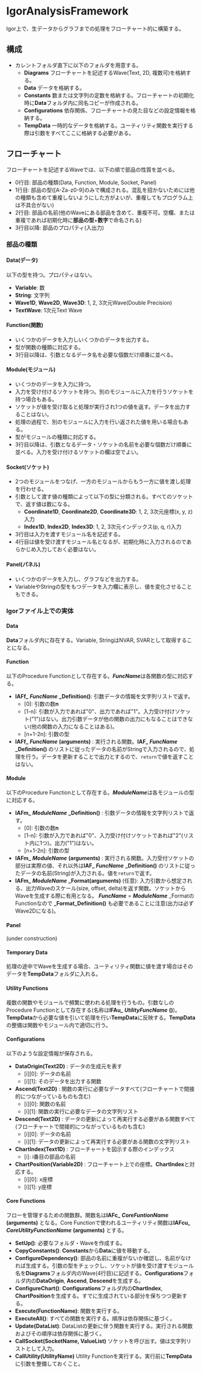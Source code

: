 # IgorAnalysisFramework
Igor上で、生データからグラフまでの処理をフローチャート的に構築する。

## 構成
- カレントフォルダ直下に以下のフォルダを用意する。
  - **Diagrams** フローチャートを記述するWave(Text, 2D, 複数可)を格納する。
  - **Data** データを格納する。
  - **Constants** 数または文字列の定数を格納する。フローチャートの初期化時に**Data**フォルダ内に同名コピーが作成される。
  - **Configurations** 依存関係、フローチャートの見た目などの設定情報を格納する。
  - **TempData** 一時的なデータを格納する。ユーティリティ関数を実行する際は引数をすべてここに格納する必要がある。

## フローチャート
フローチャートを記述するWaveでは、以下の順で部品の性質を並べる。
- 0行目: 部品の種類(Data, Function, Module, Socket, Panel)
- 1行目: 部品の型(\[A-Za-z0-9\]のみで構成される。混乱を招かないためには他の種類も含めて重複しないようにした方がよいが、重複してもプログラム上は不具合がない)
- 2行目: 部品の名前(他のWaveにある部品を含めて、重複不可。空欄、または重複であれば初期化時に**部品の型**+**数字**で命名される)
- 3行目以降: 部品のプロパティ(入出力)

### 部品の種類
#### Data(データ)
以下の型を持つ。プロパティはない。
- **Variable**: 数
- **String**: 文字列
- **Wave1D**, **Wave2D**, **Wave3D**: 1, 2, 3次元Wave(Double Precision)
- **TextWave**: 1次元Text Wave

#### Function(関数)
- いくつかのデータを入力しいくつかのデータを出力する。
- 型が関数の種類に対応する。
- 3行目以降は、引数となるデータ名を必要な個数だけ順番に並べる。

#### Module(モジュール)
- いくつかのデータを入力に持つ。
- 入力を受け付けるソケットを持つ。別のモジュールに入力を行うソケットを持つ場合もある。
- ソケットが値を受け取ると処理が実行され1つの値を返す。データを出力することはない。
- 処理の過程で、別のモジュールに入力を行い返された値を用いる場合もある。
- 型がモジュールの種類に対応する。
- 3行目以降は、引数となるデータ・ソケットの名前を必要な個数だけ順番に並べる。入力を受け付けるソケットの欄は空でよい。

#### Socket(ソケット)
- 2つのモジュールをつなげ、一方のモジュールからもう一方に値を渡し処理を行わせる。
- 引数として渡す値の種類によって以下の型に分類される。すべてのソケットで、返す値は数になる。
  - **Coordinate1D**, **Coordinate2D**, **Coordinate3D**: 1, 2, 3次元座標(x, y, z)入力
  - **Index1D**, **Index2D**, **Index3D**: 1, 2, 3次元インデックス(p, q, r)入力
- 3行目は入力を渡すモジュール名を記述する。
- 4行目は値を受け渡すモジュール名となるが、初期化時に入力されるのであらかじめ入力しておく必要はない。

#### Panel(パネル)
- いくつかのデータを入力し、グラフなどを出力する。
- VariableやStringの型をもつデータを入力欄に表示し、値を変化させることもできる。

### Igorファイル上での実体
#### Data
**Data**フォルダ内に存在する。Variable, StringはNVAR, SVARとして取得することになる。

#### Function
以下のProcedure Functionとして存在する。***FuncName***は各関数の型に対応する。
- **IAFf\_** ***FuncName*** **\_Definition()**: 引数データの情報を文字列リストで返す。
  - \[0\]: 引数の数**n**
  - \[1-n\]: 引数が入力であれば"0"、出力であれば"1"。入力受け付けソケット("1")はない。出力引数データが他の関数の出力にもなることはできない(他の関数の入力になることはある)。
  - \[n+1-2n\]: 引数の型
- **IAFf\_** ***FuncName*** **(arguments)** : 実行される関数。**IAF\_** ***FuncName*** **\_Definition()** のリストに従ったデータの名前がStringで入力されるので、処理を行う。データを更新することで出力とするので、```return```で値を返すことはない。

#### Module
以下のProcedure Functionとして存在する。***ModuleName***は各モジュールの型に対応する。
- **IAFm\_** ***ModuleName*** **\_Definition()** : 引数データの情報を文字列リストで返す。
  - \[0\]: 引数の数**n**
  - \[1-n\]: 引数が入力であれば"0"、入力受け付けソケットであれば"2"(リスト内に1つ)。出力("1")はない。
  - \[n+1-2n\]: 引数の型
- **IAFm\_** ***ModuleName*** **(arguments)** : 実行される関数。入力受付ソケットの部分は実際の値、それ以外は**IAF\_** ***FuncName*** **\_Definition()** のリストに従ったデータの名前(String)が入力される。値を```return```で返す。
- **IAFm\_** ***ModuleName*** **\_Format(arguments)** (任意): 入力引数から想定される、出力Waveのスケール(size, offset, delta)を返す関数。ソケットからWaveを生成する際に有用となる。 ***FuncName*** = ***ModuleName*** \_FormatのFunctionなので **\_Format_Definition()** も必要であることに注意(出力は必ずWave2Dになる)。

#### Panel
(under construction)

#### Temporary Data
処理の途中でWaveを生成する場合、ユーティリティ関数に値を渡す場合はそのデータを**TempData**フォルダに入れる。

#### Utility Functions
複数の関数やモジュールで頻繁に使われる処理を行うもの。引数なしのProcedure Functionとして存在する(名称は**IFAu\_** ***UtilityFuncName*** **()**)。
**TempData**から必要な値を引いて処理を行い**TempData**に反映する。**TempData**の整備は関数やモジュール内で適切に行う。

#### Configurations
以下のような設定情報が保存される。
- **DataOrigin(Text2D)** : データの生成元を表す
  - \[i\]\[0\]: データの名前
  - \[i\]\[1\]: そのデータを出力する関数
- **Ascend(Text2D)** : 関数の実行に必要なデータすべて(フローチャートで間接的につながっているものも含む)
  - \[i\]\[0\]: 関数の名前
  - \[i\]\[1\]: 関数の実行に必要なデータの文字列リスト
- **Descend(Text2D)** : データの更新によって再実行する必要がある関数すべて(フローチャートで間接的につながっているものも含む)
  - \[i\]\[0\]: データの名前
  - \[i\]\[1\]: データの更新によって再実行する必要がある関数の文字列リスト
- **ChartIndex(Text1D)** : フローチャートを図示する際のインデックス
  - \[i\]: i番目の部品の名前
- **ChartPosition(Variable2D)** : フローチャート上での座標。**ChartIndex**と対応する。
  - \[i\]\[0\]: x座標
  - \[i\]\[1\]: y座標
  
#### Core Functions
フローを管理するための関数群。関数名は**IAFc\_** ***CoreFuntionName*** **(arguments)** となる。Core Functionで使われるユーティリティ関数は**IAFcu\_** ***CoreUtilityFunctionName*** **(arguments)** とする。
- **SetUp()**: 必要なフォルダ・Waveを作成する。
- **CopyConstants()**: **Constants**から**Data**に値を移動する。
- **ConfigureDependency()**: 部品の名前に重複がないか確認し、名前がなければ生成する。引数の型をチェックし、ソケットが値を受け渡すモジュール名を**Diagrams**フォルダ内のWave(4行目)に記述する。**Configurations**フォルダ内の**DataOrigin**, **Ascend**, **Descend**を生成する。
- **ConfigureChart()**: **Configurations**フォルダ内の**ChartIndex**, **ChartPosition**を生成する。すでに生成されている部分を保ちつつ更新する。
- **Execute(FunctionName)**: 関数を実行する。
- **ExecuteAll()**: すべての関数を実行する。順序は依存関係に基づく。
- **Update(DataList)**: DataListの更新に伴う関数を実行する。実行される関数およびその順序は依存関係に基づく。
- **CallSocket(SocketName, ValueList)** ソケットを呼び出す。値は文字列リストとして入力。
- **CallUtility(UtilityName)** Utility Functionを実行する。実行前に**TempData**に引数を整備しておくこと。
